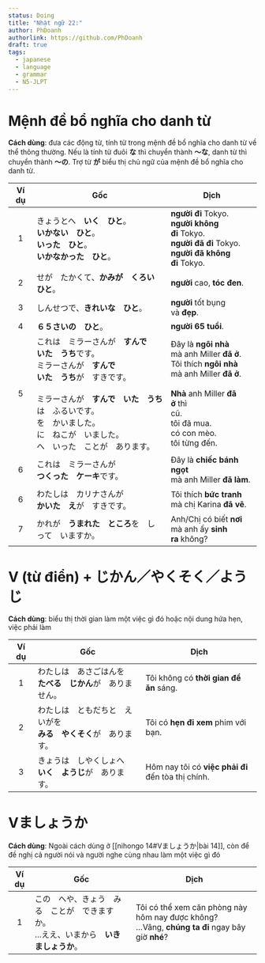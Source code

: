 ```yaml
---
status: Doing
title: "Nhật ngữ 22:"
author: PhDoanh
authorlink: https://github.com/PhDoanh
draft: true
tags:
  - japanese
  - language
  - grammar
  - N5-JLPT
---
```

# Mệnh đề bổ nghĩa cho danh từ
**Cách dùng**: đưa các động từ, tính từ trong mệnh đề bổ nghĩa cho danh từ về thể thông thường. Nếu là tính từ đuôi **な** thì chuyển thành **～な**, danh từ thì chuyển thành **～の**. Trợ từ **が** biểu thị chủ ngữ của mệnh đề bổ nghĩa cho danh từ.

| Ví dụ | Gốc                                                                                                                                                                         | Dịch                                                                                                                                                                                                               |
| :---: | --------------------------------------------------------------------------------------------------------------------------------------------------------------------------- | ------------------------------------------------------------------------------------------------------------------------------------------------------------------------------------------------------------------ |
|   1   | きょうとへ　**いく　ひと**。  <br>**いかない　ひと**。  <br>**いった　ひと**。  <br>**いかなかった　ひと**。                                                                                                     | **người đi** Tokyo.  <br>**người không đi** Tokyo.  <br>**người đã đi** Tokyo.  <br>**người đã không đi** Tokyo.                                                                                                   |
|   2   | せが　たかくて、**かみが　くろい　ひと**。                                                                                                                                                     | **người** cao, **tóc đen**.                                                                                                                                                                                        |
|   3   | しんせつで、**きれいな　ひと**。                                                                                                                                                          | **người** tốt bụng và **đẹp**.                                                                                                                                                                                     |
|   4   | **６５さいの　ひと**。                                                                                                                                                               | **người 65 tuổi**.                                                                                                                                                                                                 |
|   5   | これは　ミラーさんが　**すんで　  <br>いた　うち**です。  <br>ミラーさんが　**すんで　  <br>いた　うち**が　すきです。  <br>  <br>ミラーさんが　**すんで　いた　うち**　  <br>は　ふるいです。  <br>を　かいました。  <br>に　ねこが　いました。  <br>へ　いった　ことが　あります。 | Đây là **ngôi nhà**  <br>mà anh Miller **đã ở**.  <br>Tôi thích **ngôi nhà**  <br>mà anh Miller **đã ở**.  <br>  <br>**Nhà** anh Miller **đã ở** thì  <br>cũ.  <br>tôi đã mua.  <br>có con mèo.  <br>tôi từng đến. |
|   6   | これは　ミラーさんが　  <br>**つくった　ケーキ**です。                                                                                                                                            | Đây là **chiếc bánh ngọt**  <br>mà anh Miller **đã làm**.                                                                                                                                                          |
|   6   | わたしは　カリナさんが　  <br>**かいた　え**が　すきです。                                                                                                                                          | Tôi thích **bức tranh**  <br>mà chị Karina **đã vẽ**.                                                                                                                                                              |
|   7   | かれが　**うまれた　ところ**を　しって　いますか。                                                                                                                                                 | Anh/Chị có biết **nơi**  <br>mà anh ấy **sinh ra** không?                                                                                                                                                          |

# V (từ điển) + じかん／やくそく／ようじ
**Cách dùng**: biểu thị thời gian làm một việc gì đó hoặc nội dung hứa hẹn, việc phải làm

| Ví dụ | Gốc                                      | Dịch                                                    |
| :---: | ---------------------------------------- | ------------------------------------------------------- |
|   1   | わたしは　あさごはんを　  <br>**たべる　じかん**が　ありません。    | Tôi không có **thời gian để ăn** sáng.                  |
|   2   | わたしは　ともだちと　えいがを　  <br>**みる　やくそく**が　あります。 | Tôi có **hẹn đi xem** phim với bạn.                     |
|   3   | きょうは　しやくしょへ　  <br>**いく　ようじ**が　あります。      | Hôm nay tôi có **việc phải đi**  <br>đến tòa thị chính. |

# Vましょうか
**Cách dùng**: Ngoài cách dùng ở [[nihongo 14#Vましょうか|bài 14]], còn để đề nghị cả người nói và người nghe cùng nhau làm một việc gì đó

| Ví dụ | Gốc                                                                                       | Dịch                                                                                               |
|:-----:| ----------------------------------------------------------------------------------------- | -------------------------------------------------------------------------------------------------- |
|   1   | この　へや、きょう　みる　ことが　できますか。  <br>…ええ、いまから　**いきましょうか**。 | Tôi có thể xem căn phòng này hôm nay được không?  <br>…Vâng, **chúng ta đi** ngay bây giờ **nhé**? |

